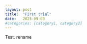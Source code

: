 ```yaml
---
layout: post
title:  "First trial"
date:   2023-09-03
#categories: [category1, category2]
---
```

Test. rename

